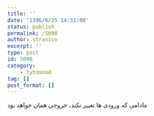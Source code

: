 ```yaml
---
title: ''
date: '1396/6/25 14:51:00'
status: publish
permalink: /5090
author: straxico
excerpt: ''
type: post
id: 5090
category:
    - tytomood
tag: []
post_format: []
---
```

مادامی که ورودی ها تغییر نکند، خروجی همان خواهد بود